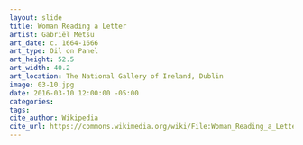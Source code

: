 ```yaml
---
layout: slide
title: Woman Reading a Letter
artist: Gabriël Metsu
art_date: c. 1664-1666
art_type: Oil on Panel
art_height: 52.5
art_width: 40.2
art_location: The National Gallery of Ireland, Dublin
image: 03-10.jpg
date: 2016-03-10 12:00:00 -05:00
categories:
tags:
cite_author: Wikipedia
cite_url: https://commons.wikimedia.org/wiki/File:Woman_Reading_a_Letter_by_Gabri%C3%ABl_Metsu.jpg
---
```


